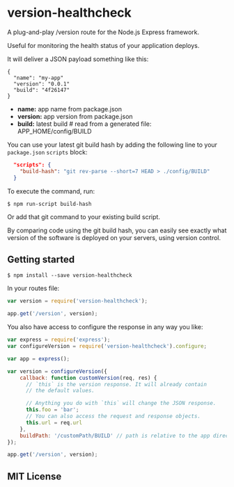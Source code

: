 version-healthcheck
===================

A plug-and-play /version route for the Node.js Express framework.

Useful for monitoring the health status of your application deploys.

It will deliver a JSON payload something like this:

```
{
  "name": "my-app"
  "version": "0.0.1"
  "build": "4f26147"
}
```

* **name:** app name from package.json
* **version:** app version from package.json
* **build:** latest build # read from a generated file: APP_HOME/config/BUILD

You can use your latest git build hash by adding the following line to your `package.json` `scripts` block:

```json
  "scripts": {
    "build-hash": "git rev-parse --short=7 HEAD > ./config/BUILD"
  }
```

To execute the command, run:

```
$ npm run-script build-hash
```

Or add that git command to your existing build script.

By comparing code using the git build hash, you can easily see exactly what version of the software is deployed on your servers, using version control.


## Getting started

```
$ npm install --save version-healthcheck
```

In your routes file:

```js
var version = require('version-healthcheck');

app.get('/version', version);
```

You also have access to configure the response in any way you like:

```js
var express = require('express');
var configureVersion = require('version-healthcheck').configure;

var app = express();

var version = configureVersion({
    callback: function customVersion(req, res) {
      // `this` is the version response. It will already contain
      // the default values.

      // Anything you do with `this` will change the JSON response.
      this.foo = 'bar';
      // You can also access the request and response objects.
      this.url = req.url
    },
    buildPath: '/customPath/BUILD' // path is relative to the app directory.
});

app.get('/version', version);
```

## MIT License ##
